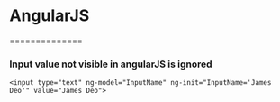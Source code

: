 # AngularJS
==============

### Input value not visible in angularJS is ignored
```
<input type="text" ng-model="InputName" ng-init="InputName='James Deo'" value="James Deo">
```